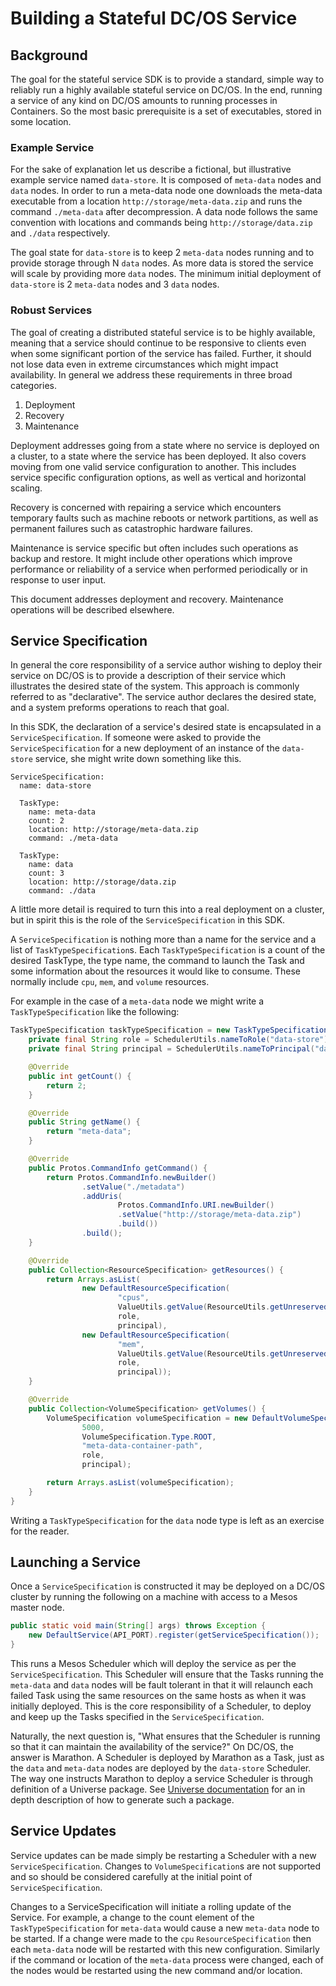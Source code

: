 Building a Stateful DC/OS Service
=================================
## Background
The goal for the stateful service SDK is to provide a standard, simple way to reliably run a highly available stateful service on DC/OS.  In the end, running a service of any kind on DC/OS amounts to running processes in Containers.  So the most basic prerequisite is a set of executables, stored in some location.

### Example Service
For the sake of explanation let us describe a fictional, but illustrative example service named `data-store`.  It is composed of `meta-data` nodes and `data` nodes.  In order to run a meta-data node one downloads the meta-data executable from a location `http://storage/meta-data.zip` and runs the command `./meta-data` after decompression.  A data node follows the same convention with locations and commands being `http://storage/data.zip` and `./data` respectively.

The goal state for `data-store` is to keep 2 `meta-data` nodes running and to provide storage through N `data` nodes.  As more data is stored the service will scale by providing more `data` nodes.  The minimum initial deployment of `data-store` is 2 `meta-data` nodes and 3 `data` nodes.

### Robust Services
The goal of creating a distributed stateful service is to be highly available, meaning that a service should continue to be responsive to clients even when some significant portion of the service has failed.  Further, it should not lose data even in extreme circumstances which might impact availability.  In general we address these requirements in three broad categories.

1. Deployment
2. Recovery
3. Maintenance

Deployment addresses going from a state where no service is deployed on a cluster, to a state where the service has been deployed.  It also covers moving from one valid service configuration to another.  This includes service specific configuration options, as well as vertical and horizontal scaling.

Recovery is concerned with repairing a service which encounters temporary faults such as machine reboots or network partitions, as well as permanent failures such as catastrophic hardware failures.

Maintenance is service specific but often includes such operations as backup and restore.  It might include other operations which improve performance or reliability of a service when performed periodically or in response to user input.

This document addresses deployment and recovery.  Maintenance operations will be described elsewhere.

## Service Specification
In general the core responsibility of a service author wishing to deploy their service on DC/OS is to provide a description of their service which illustrates the desired state of the system.  This approach is commonly referred to as "declarative".  The service author declares the desired state, and a system preforms operations to reach that goal.

In this SDK, the declaration of a service's desired state is encapsulated in a `ServiceSpecification`.  If someone were asked to provide the `ServiceSpecification` for a new deployment of an instance of the `data-store` service, she might write down something like this.

```
ServiceSpecification:
  name: data-store

  TaskType:
    name: meta-data
    count: 2
    location: http://storage/meta-data.zip
    command: ./meta-data

  TaskType:
    name: data
    count: 3
    location: http://storage/data.zip
    command: ./data
```

A little more detail is required to turn this into a real deployment on a cluster, but in spirit this is the role of the `ServiceSpecification` in this SDK.

A `ServiceSpecification` is nothing more than a name for the service and a list of `TaskTypeSpecification`s.  Each `TaskTypeSpecification` is a count of the desired TaskType, the type name, the command to launch the Task and some information about the resources it would like to consume.  These normally include `cpu`, `mem`, and `volume` resources.

For example in the case of a `meta-data` node we might write a `TaskTypeSpecification` like the following:

```java
TaskTypeSpecification taskTypeSpecification = new TaskTypeSpecification() {
    private final String role = SchedulerUtils.nameToRole("data-store");
    private final String principal = SchedulerUtils.nameToPrincipal("data-store");

    @Override
    public int getCount() {
        return 2;
    }

    @Override
    public String getName() {
        return "meta-data";
    }

    @Override
    public Protos.CommandInfo getCommand() {
        return Protos.CommandInfo.newBuilder()
                .setValue("./metadata")
                .addUris(
                        Protos.CommandInfo.URI.newBuilder()
                        .setValue("http://storage/meta-data.zip")
                        .build())
                .build();
    }

    @Override
    public Collection<ResourceSpecification> getResources() {
        return Arrays.asList(
                new DefaultResourceSpecification(
                        "cpus",
                        ValueUtils.getValue(ResourceUtils.getUnreservedScalar("cpus", 1.0)),
                        role,
                        principal),
                new DefaultResourceSpecification(
                        "mem",
                        ValueUtils.getValue(ResourceUtils.getUnreservedScalar("mem", 512)),
                        role,
                        principal));
    }

    @Override
    public Collection<VolumeSpecification> getVolumes() {
        VolumeSpecification volumeSpecification = new DefaultVolumeSpecification(
                5000,
                VolumeSpecification.Type.ROOT,
                "meta-data-container-path",
                role,
                principal);

        return Arrays.asList(volumeSpecification);
    }
}
```

Writing a `TaskTypeSpecification` for the `data` node type is left as an exercise for the reader.

## Launching a Service
Once a `ServiceSpecification` is constructed it may be deployed on a DC/OS cluster by running the following on a machine with access to a Mesos master node.

```java
public static void main(String[] args) throws Exception {
    new DefaultService(API_PORT).register(getServiceSpecification());
}
```

This runs a Mesos Scheduler which will deploy the service as per the `ServiceSpecification`.  This Scheduler will ensure that the Tasks running the `meta-data` and `data` nodes will be fault tolerant in that it will relaunch each failed Task using the same resources on the same hosts as when it was initially deployed.  This is the core responsibility of a Scheduler, to deploy and keep up the Tasks specified in the `ServiceSpecification`.

Naturally, the next question is, "What ensures that the Scheduler is running so that it can maintain the availability of the service?"  On DC/OS, the answer is Marathon.  A Scheduler is deployed by Marathon as a Task, just as the `data` and `meta-data` nodes are deployed by the `data-store` Scheduler.  The way one instructs Marathon to deploy a service Scheduler is through definition of a Universe package. See [Universe documentation](https://github.com/mesosphere/universe#universe-purpose) for an in depth description of how to generate such a package.

## Service Updates
Service updates can be made simply be restarting a Scheduler with a new `ServiceSpecification`.  Changes to `VolumeSpecification`s are not supported and so should be considered carefully at the initial point of `ServiceSpecification`.

Changes to a ServiceSpecification will initiate a rolling update of the Service.  For example, a change to the count element of the `TaskTypeSpecification` for `meta-data` would cause a new `meta-data` node to be started.  If a change were made to the `cpu` `ResourceSpecification` then each `meta-data` node will be restarted with this new configuration.  Similarly if the command or location of the `meta-data` process were changed, each of the nodes would be restarted using the new command and/or location.
